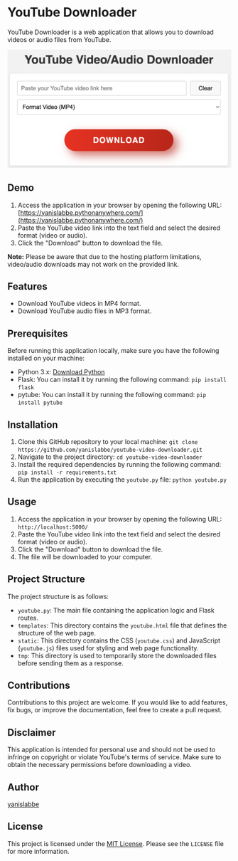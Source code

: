 # YouTube Downloader

YouTube Downloader is a web application that allows you to download videos or audio files from YouTube.

![Example Screenshot](img/youtube-example.png)

## Demo

1. Access the application in your browser by opening the following URL: [https://yanislabbe.pythonanywhere.com/](https://yanislabbe.pythonanywhere.com/)
2. Paste the YouTube video link into the text field and select the desired format (video or audio).
3. Click the "Download" button to download the file.

**Note:** Please be aware that due to the hosting platform limitations, video/audio downloads may not work on the provided link.

## Features

- Download YouTube videos in MP4 format.
- Download YouTube audio files in MP3 format.

## Prerequisites

Before running this application locally, make sure you have the following installed on your machine:

- Python 3.x: [Download Python](https://www.python.org/downloads/)
- Flask: You can install it by running the following command: `pip install flask`
- pytube: You can install it by running the following command: `pip install pytube`

## Installation

1. Clone this GitHub repository to your local machine: `git clone https://github.com/yanislabbe/youtube-video-downloader.git`
2. Navigate to the project directory: `cd youtube-video-downloader`
3. Install the required dependencies by running the following command: `pip install -r requirements.txt`
4. Run the application by executing the `youtube.py` file: `python youtube.py`

## Usage

1. Access the application in your browser by opening the following URL: `http://localhost:5000/`
2. Paste the YouTube video link into the text field and select the desired format (video or audio).
3. Click the "Download" button to download the file.
4. The file will be downloaded to your computer.

## Project Structure

The project structure is as follows:

- `youtube.py`: The main file containing the application logic and Flask routes.
- `templates`: This directory contains the `youtube.html` file that defines the structure of the web page.
- `static`: This directory contains the CSS (`youtube.css`) and JavaScript (`youtube.js`) files used for styling and web page functionality.
- `tmp`: This directory is used to temporarily store the downloaded files before sending them as a response.

## Contributions

Contributions to this project are welcome. If you would like to add features, fix bugs, or improve the documentation, feel free to create a pull request.

## Disclaimer

This application is intended for personal use and should not be used to infringe on copyright or violate YouTube's terms of service. Make sure to obtain the necessary permissions before downloading a video.

## Author

[yanislabbe](https://github.com/yanislabbe)

## License

This project is licensed under the [MIT License](https://opensource.org/licenses/MIT). Please see the `LICENSE` file for more information.
